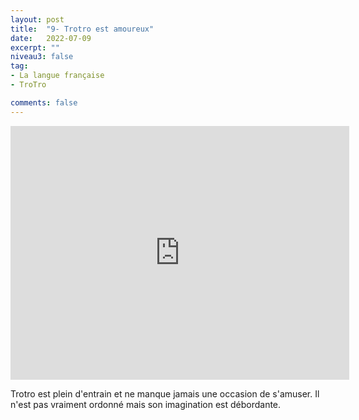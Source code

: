 ```yaml
---
layout: post
title:  "9- Trotro est amoureux"
date:   2022-07-09
excerpt: ""
niveau3: false
tag:
- La langue française
- TroTro

comments: false
---
```

<center>
<img style="display: none;" src="/assets/img/thumbnails/trotro-09.jpg" alt="" width="1" height="1">
<iframe width="542px" height="406px" src="https://www.youtube.com/embed/7-VHuhmy-l8?rel=0&controls=1&showinfo=0&modestbranding=1&enablejsapi=1" allowfullscreen frameborder="0" ></iframe></center>

Trotro est plein d'entrain et ne manque jamais une occasion de s'amuser. Il n'est pas vraiment ordonné mais son imagination est débordante. 
